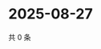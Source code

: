 # 2025-08-27

共 0 条

<!-- BEGIN ZHIHUQUESTIONS -->
<!-- 最后更新时间 Wed Aug 27 2025 17:12:11 GMT+0800 (China Standard Time) -->

<!-- END ZHIHUQUESTIONS -->
